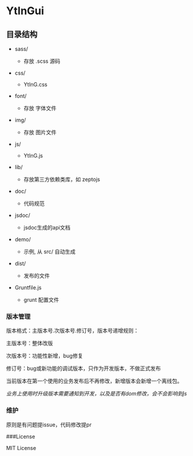 # YtInGui

## 目录结构

- sass/
    + 存放 .scss 源码

- css/
    + YtInG.css
    
- font/
    + 存放 字体文件
    
- img/
    + 存放 图片文件
    
- js/
    + YtInG.js

- lib/
    + 存放第三方依赖类库，如 zeptojs

- doc/
    + 代码规范

- jsdoc/
    + jsdoc生成的api文档

- demo/
    + 示例, 从 src/ 自动生成
    
- dist/
    + 发布的文件

- Gruntfile.js
    + grunt 配置文件



### 版本管理

版本格式：主版本号.次版本号.修订号，版本号递增规则：

主版本号：整体改版

次版本号：功能性新增，bug修复

修订号：bug或新功能的调试版本，只作为开发版本，不做正式发布

当前版本在第一个使用的业务发布后不再修改，新增版本会新增一个离线包。

_业务上使用时升级版本需要通知到开发，以及是否有dom修改，会不会影响到js_

### 维护

原则是有问题提issue，代码修改提pr


###License

 MIT License
